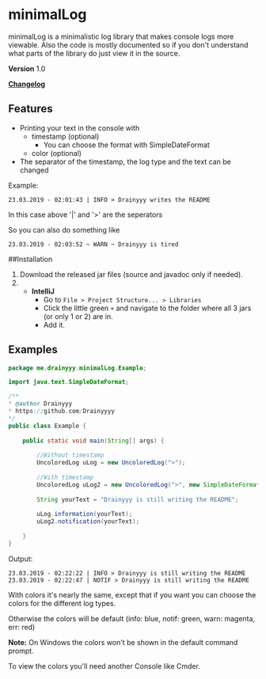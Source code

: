 # minimalLog
minimalLog is a minimalistic log library that makes console logs more viewable.
Also the code is mostly documented so if you don't understand what parts of the library do just view it in the source.

**Version** 1.0

**[Changelog](CHANGELOG.md)**

## Features
- Printing your text in the console with
    - timestamp (optional)
        - You can choose the format with SimpleDateFormat
    - color (optional)
- The separator of the timestamp, the log type and the text can be changed

Example:

    23.03.2019 - 02:01:43 | INFO > Drainyyy writes the README

In this case above '|' and '>' are the seperators

So you can also do something like

    23.03.2019 - 02:03:52 ~ WARN ~ Drainyyy is tired
    
##Installation
1. Download the released jar files (source and javadoc only if needed).
3. - **IntelliJ**
        - Go to `File > Project Structure... > Libraries`
        - Click the little green `+` and navigate to the folder where all 3 jars (or only 1 or 2) are in.
        - Add it.
        
## Examples
```java
package me.drainyyy.minimalLog.Example;

import java.text.SimpleDateFormat;

/**
* @author Drainyyy
* https://github.com/Drainyyyy
*/
public class Example {
    
    public static void main(String[] args) {
     
        //Without timestamp
        UncoloredLog uLog = new UncoloredLog(">");
        
        //With timestamp
        UncoloredLog uLog2 = new UncoloredLog(">", new SimpleDateFormat("dd.MM.yyyy - HH:mm:ss"), "|");
        
        String yourText = "Drainyyy is still writing the README";
        
        uLog.information(yourText);
        uLog2.notification(yourText);
        
    }
}
```

Output:
```console
23.03.2019 - 02:22:22 | INFO > Drainyyy is still writing the README
23.03.2019 - 02:22:47 | NOTIF > Drainyyy is still writing the README
```

With colors it's nearly the same, except that if you want you can choose the colors for the different log types.

Otherwise the colors will be default (info: blue, notif: green, warn: magenta, err: red)

**Note:** On Windows the colors won't be shown in the default command prompt. 

To view the colors you'll need another Console like Cmder.
